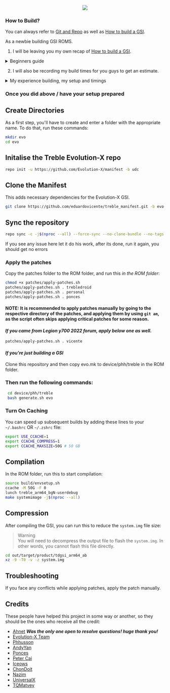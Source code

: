 <p align="center">
  <img src="https://avatars.githubusercontent.com/u/66854612?s=200&v=4">
</p>

### How to Build?
You can always refer to [Git and Repo](https://source.android.com/source/using-repo.html) as well as [How to build a GSI](https://github.com/phhusson/treble_experimentations/wiki/How-to-build-a-GSI%3F).

As a newbie building GSI ROMS.

1. I will be leaving you my own recap of [How to build a GSI](https://github.com/phhusson/treble_experimentations/wiki/How-to-build-a-GSI%3F).
<details>
  <summary>Beginners guide</summary>

### Prerequisites
- Use Ubuntu or [WSL2](https://github.com/eduardovicente/compilingEvoGsi/tree/main#using-wsl)
- Good laptop (12 cores and 16gb RAM at least) and patience (This is my experience)

In other words

1. If you're going with Ubuntu via dual boot, main OS or VM go directly to [Steps for Begginers](https://github.com/eduardovicente/compilingEvoGsi/tree/main#Steps-for-begginers)

2. If you're using windows and would like to try WSL2, go [Using WSL](https://github.com/eduardovicente/compilingEvoGsi/tree/main#using-wsl)

### Using WSL
1. Open powershell window with Admin privileges.
2. Run below command.
```bash
wsl --install
```
3. After done, reboot your laptop
***Note:*** by default Ubuntu LTS is installed, this is what we need

## Steps for begginers
### 0. Before you start, update and upgrade your ubuntu/ubuntu wsl
```bash
sudo apt update -y && sudo apt upgrade -y
```

### 1. Install SDK
*In your HOME directory*
```bash
sudo apt install unzip
mkdir platformtools
cd platformtools/
wget https://dl.google.com/android/repository/platform-tools-latest-linux.zip
unzip platform-tools-latest-linux.zip -d ~
```
Now we have to add `adb` and `fastboot` to our path. Open ~/.profile (```nano  ~/.profile```) and add the following:
```
# add Android SDK platform tools to path
if [ -d "$HOME/platform-tools" ] ; then
    PATH="$HOME/platform-tools:$PATH"
fi
```
Then, run this to update your environment. ```source ~/.profile```

### 2. Install build packages
```
sudo apt-get install bc bison build-essential curl flex g++-multilib gcc-multilib git gnupg gperf libxml2 -y
sudo apt-get install lib32z1-dev liblz4-tool libncurses5-dev libsdl1.2-dev libwxgtk3.0-gtk3-dev imagemagick git -y
sudo apt-get install lunzip lzop schedtool squashfs-tools xsltproc zip zlib1g-dev openjdk-8-jdk python-is-python3 perl -y
sudo apt-get install xmlstarlet virtualenv xz-utils rr jq libncurses5 pngcrush lib32ncurses5-dev git-lfs libxml2 -y
sudo apt-get install openjdk-11-jdk-headless -y
sudo apt-get install ccache -y
```
### 3. Install the repo command

Enter the following to download the repo binary and make it executable (runnable):

```
mkdir -p ~/bin
curl https://storage.googleapis.com/git-repo-downloads/repo > ~/bin/repo
chmod a+x ~/bin/repo
```

Put the ~/bin directory in your path of execution
In recent versions of Ubuntu, ~/bin should already be in your PATH. You can check this by opening ~/.profile with a text editor and verifying the following code exists (add it if it is missing):

#### How to review this?
``` bash
nano  ~/.profile
```
Verify that below lines exists otherwise add them.
```
# set PATH so it includes user's private bin if it exists
if [ -d "$HOME/bin" ] ; then
    PATH="$HOME/bin:$PATH"
fi
```
Then, use this to update your environment.

```source ~/.profile```

### 4. Configure git

You’ll need to set up your git identity in order to sync the source, run these commands:

```
git config --global user.name "your username"
git config --global user.email yourmail@example.com
```

### 5. Turn on caching to speed up build

You can speed up subsequent builds by adding these lines to your ~/.bashrc OR ~/.zshrc file:

```
export USE_CCACHE=1
export CCACHE_COMPRESS=1
export CCACHE_MAXSIZE=50G # 50 GB
```
</details>
   
2. I will also be recording my build times for you guys to get an estimate.
   
<details>
  <summary>My experience building, my setup and timings</summary>
  
  ## ***Using same internet bandwidth speed - 100mbs***
  
  ### Lenovo legion y530 laptop, i7 8th gen, 32gb ram ddr4 (2666mhz), nvme 2.0
  - Jobs: 16
  - Repo Sync time : 2:10 hrs
  - Build time : 5:50 hrs
    
  ### Lenovo legion 5 Pro laptop, i7 12th gen, 20gb ram ddr5 (4800mhz), nvme 3.0
  - Jobs: 20
  - Repo Sync time : 2:10 hrs
  - Build time : 2:05 hrs
    
</details>


### Once you did above / have your setup prepared

## Create Directories
As a first step, you'll have to create and enter a folder with the appropriate name.
To do that, run these commands:

```bash
mkdir evo
cd evo
```

## Initalise the Treble Evolution-X repo
```bash
repo init -u https://github.com/Evolution-X/manifest -b udc
```

## Clone the Manifest
This adds necessary dependencies for the Evolution-X GSI.
```bash
git clone https://github.com/eduardovicente/treble_manifest.git -b evo-udc .repo/local_manifests
```

## Sync the repository
```bash
repo sync -c -j$(nproc --all) --force-sync --no-clone-bundle --no-tags
```
If you see any issue here let it do his work, after its done, run it again, you should get no errors

### Apply the patches
Copy the patches folder to the ROM folder, and run this *in the ROM folder*:
```bash
chmod +x patches/apply-patches.sh
patches/apply-patches.sh . trebledroid
patches/apply-patches.sh . personal
patches/apply-patches.sh . ponces
```
#### NOTE: It is recommended to apply patches manually by going to the respective directory of the patches, and applying them by using `git am`, as the script often skips applying critical patches for some reason.

  #### ***If you came from Legion y700 2022 forum, apply below one as well.***
```bash
patches/apply-patches.sh . vicente
```

  #### ***If you're just building a GSI***
Clone this repository and then copy evo.mk to device/phh/treble in the ROM folder. 

### Then run the following commands:
```bash
 cd device/phh/treble
 bash generate.sh evo
```

### Turn On Caching
You can speed up subsequent builds by adding these lines to your `~/.bashrc` OR `~/.zshrc` file:

```bash
export USE_CCACHE=1
export CCACHE_COMPRESS=1
export CCACHE_MAXSIZE=50G # 50 GB
```

## Compilation 
In the ROM folder, run this to start compilation:

```bash
source build/envsetup.sh
ccache -M 50G -F 0
lunch treble_arm64_bgN-userdebug 
make systemimage -j$(nproc --all)
```

## Compression
After compiling the GSI, you can run this to reduce the `system.img` file size:
> Warning<br>
> You will need to decompress the output file to flash the `system.img`. In other words, you cannot flash this file directly.

```bash
cd out/target/product/tdgsi_arm64_ab
xz -9 -T0 -v -z system.img 
```

## Troubleshooting
If you face any conflicts while applying patches, apply the patch manually.

## Credits
These people have helped this project in some way or another, so they should be the ones who receive all the credit:
- [Ahnet](https://github.com/ahnet-69) ***Was the only one open to resolve questions! huge thank you!***
- [Evolution-X Team](https://github.com/Evolution-X)
- [Phhusson](https://github.com/phhusson)
- [AndyYan](https://github.com/AndyCGYan)
- [Ponces](https://github.com/ponces)
- [Peter Cai](https://github.com/PeterCxy)
- [Iceows](https://github.com/Iceows)
- [ChonDoit](https://github.com/ChonDoit)
- [Nazim](https://github.com/naz664)
- [UniversalX](https://github.com/orgs/UniversalX-devs/)
- [TQMatvey](https://github.com/TQMatvey)
